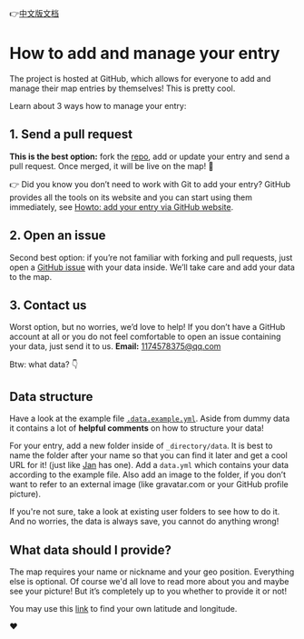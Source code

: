 <!--
 * @Author: likecanyon 1174578375@qq.com
 * @Date: 2025-05-08 09:31:51
 * @LastEditors: likecanyon 1174578375@qq.com
 * @LastEditTime: 2025-05-08 14:06:11
 * @FilePath: \AlumniMap\_directory\README.md
 * @Description: 这是默认设置,请设置`customMade`, 打开koroFileHeader查看配置 进行设置: https://github.com/OBKoro1/koro1FileHeader/wiki/%E9%85%8D%E7%BD%AE
-->

👉[中文版文档](https://github.com/SIA-Share/AlumniMap/blob/master/_directory/README_cn.md) 

# How to add and manage your entry

The project is hosted at GitHub, which allows for everyone to add and manage their map entries by themselves! This is pretty cool.

Learn about 3 ways how to manage your entry:

## 1. Send a pull request

**This is the best option:** fork the [repo](https://github.com/SIA-Share/AlumniMap), add or update your entry and send a pull request. Once merged, it will be live on the map! 💯

👉 Did you know you don’t need to work with Git to add your entry? GitHub provides all the tools on its website and you can start using them immediately, see [Howto: add your entry via GitHub website](https://github.com/SIA-Share/AlumniMap/blob/master/_directory/howto-add-entry-via-github.md).

## 2. Open an issue

Second best option: if you’re not familiar with forking and pull requests, just open a [GitHub issue](https://github.com/SIA-Share/AlumniMap/issues) with your data inside. We’ll take care and add your data to the map.

## 3. Contact us

Worst option, but no worries, we’d love to help! If you don’t have a GitHub account at all or you do not feel comfortable to open an issue containing your data, just send it to us. **Email:** 1174578375@qq.com

Btw: what data? 👇

## Data structure

Have a look at the example file [`.data.example.yml`](https://github.com/SIA-Share/AlumniMap/blob/master/_directory/.data.example.yml). Aside from dummy data it contains a lot of **helpful comments** on how to structure your data!

For your entry, add a new folder inside of `_directory/data`. It is best to name the folder after your name so that you can find it later and get a cool URL for it! (just like [Jan](https://friendsofredaxo.github.io/community/#dergel) has one). Add a `data.yml` which contains your data according to the example file. Also add an image to the folder, if you don’t want to refer to an external image (like gravatar.com or your GitHub profile picture).  

If you're not sure, take a look at existing user folders to see how to do it. And no worries, the data is always save, you cannot do anything wrong! 

## What data should I provide?

The map requires your name or nickname and your geo position. Everything else is optional. Of course we'd all love to read more about you and maybe see your picture! But it’s completely up to you whether to provide it or not!

You may use this [link](https://www.latlong.net/) to find your own latitude and longitude.

❤️

